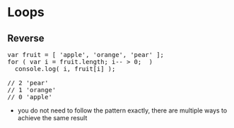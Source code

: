 # Loops
## Reverse

<pre class="code javascript" >
var fruit = [ 'apple', 'orange', 'pear' ];
for ( var i = fruit.length; i-- &gt; 0;  )
  console.log( i, fruit[i] );

// 2 'pear'
// 1 'orange'
// 0 'apple'
</pre>

* you do not need to follow the pattern exactly, there are multiple ways to achieve the same result